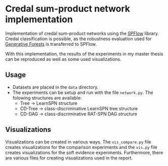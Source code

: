 # Credal sum-product network implementation
Implementation of credal sum-product networks using the [SPFlow](https://github.com/SPFlow/SPFlow) library. Credal classification is possible, as the robustness evaluation used for [Generative Forests](https://github.com/AlCorreia/GeFs) is transferred to SPFlow.

With this implementation, the results of the experiments in my master thesis can be reproduced as well as some used visualizations.

## Usage
- Datasets are placed in the `data` directory.
- The experiments can be setup and run with the file `network.py`. The folowing structures are available:
  - Tree -> LearnSPN structure
  - CD-Tree -> class-discriminative LearnSPN tree structure
  - CD-DAG -> class-discriminative RAT-SPN DAG structure

## Visualizations

Visualizations can be created in various ways. The `vis_compare.py` file creates visualizations for the comparison experiments and the `vis.py` file creates visualizations for the soft evidence experiments. Furthermore, there are various files for creating visualizations used in the report.
